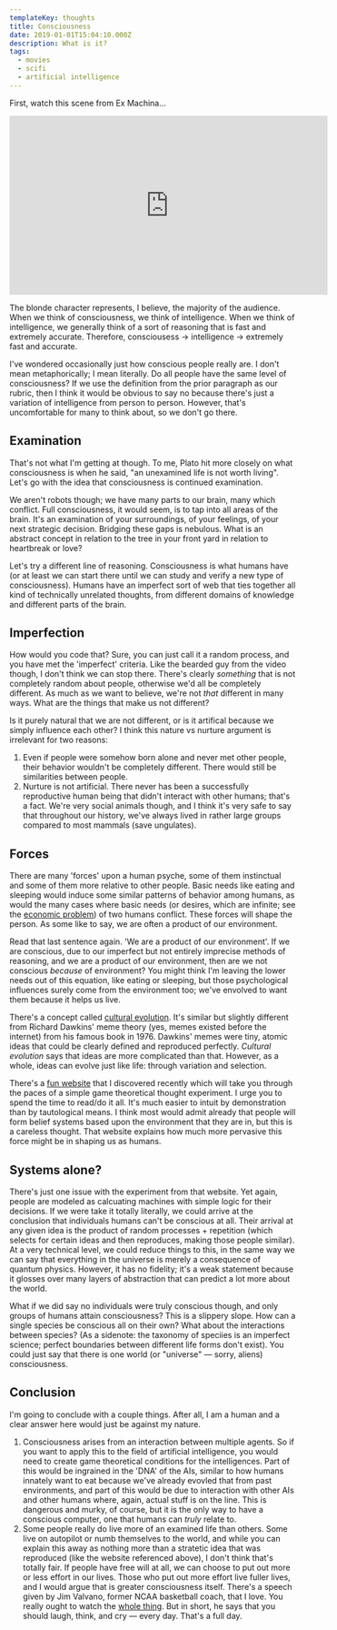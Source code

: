 ```yaml
---
templateKey: thoughts
title: Consciousness
date: 2019-01-01T15:04:10.000Z
description: What is it?
tags:
  - movies
  - scifi
  - artificial intelligence
---
```


First, watch this scene from Ex Machina...

<iframe width="560" height="315" src="https://www.youtube.com/embed/Cfq0lUXexQA" frameborder="0" allow="accelerometer; autoplay; encrypted-media; gyroscope; picture-in-picture" allowfullscreen></iframe>

The blonde character represents, I believe, the majority of the audience. When we think of consciousness, we think of intelligence. When we think of intelligence, we generally think of a sort of reasoning that is fast and extremely accurate. Therefore, consciousess -> intelligence -> extremely fast and accurate.

I've wondered occasionally just how conscious people really are. I don't mean metaphorically; I mean literally. Do all people have the same level of consciousness? If we use the definition from the prior paragraph as our rubric, then I think it would be obvious to say no because there's just a variation of intelligence from person to person. However, that's uncomfortable for many to think about, so we don't go there.

## Examination

That's not what I'm getting at though. To me, Plato hit more closely on what consciousness is when he said, "an unexamined life is not worth living". Let's go with the idea that consciousness is continued examination.

We aren't robots though; we have many parts to our brain, many which conflict. Full consciousness, it would seem, is to tap into all areas of the brain. It's an examination of your surroundings, of your feelings, of your next strategic decision. Bridging these gaps is nebulous. What is an abstract concept in relation to the tree in your front yard in relation to heartbreak or love?

Let's try a different line of reasoning. Consciousness is what humans have (or at least we can start there until we can study and verify a new type of consciousness). Humans have an imperfect sort of web that ties together all kind of technically unrelated thoughts, from different domains of knowledge and different parts of the brain.

## Imperfection

How would you code that? Sure, you can just call it a random process, and you have met the 'imperfect' criteria. Like the bearded guy from the video though, I don't think we can stop there. There's clearly _something_ that is not completely random about people, otherwise we'd all be completely different. As much as we want to believe, we're not _that_ different in many ways. What are the things that make us not different?

Is it purely natural that we are not different, or is it artifical because we simply influence each other? I think this nature vs nurture argument is irrelevant for two reasons:

1. Even if people were somehow born alone and never met other people, their behavior wouldn't be completely different. There would still be similarities between people.
2. Nurture is not artificial. There never has been a successfully reproductive human being that didn't interact with other humans; that's a fact. We're very social animals though, and I think it's very safe to say that throughout our history, we've always lived in rather large groups compared to most mammals (save ungulates).

## Forces

There are many 'forces' upon a human psyche, some of them instinctual and some of them more relative to other people. Basic needs like eating and sleeping would induce some similar patterns of behavior among humans, as would the many cases where basic needs (or desires, which are infinite; see the [economic problem](https://en.wikipedia.org/wiki/Economic_problem)) of two humans conflict. These forces will shape the person. As some like to say, we are often a product of our environment.

Read that last sentence again. 'We are a product of our environment'. If we are conscious, due to our imperfect but not entirely imprecise methods of reasoning, and we are a product of our environment, then are we not conscious _because_ of environment? You might think I'm leaving the lower needs out of this equation, like eating or sleeping, but those psychological influences surely come from the environment too; we've envolved to want them because it helps us live.

There's a concept called [cultural evolution](https://en.wikipedia.org/wiki/Cultural_evolution). It's similar but slightly different from Richard Dawkins' meme theory (yes, memes existed before the internet) from his famous book in 1976. Dawkins' memes were tiny, atomic ideas that could be clearly defined and reproduced perfectly. *Cultural evolution* says that ideas are more complicated than that. However, as a whole, ideas can evolve just like life: through variation and selection.

There's a [fun website](https://ncase.me/trust/) that I discovered recently which will take you through the paces of a simple game theoretical thought experiment. I urge you to spend the time to read/do it all. It's much easier to intuit by demonstration than by tautological means. I think most would admit already that people will form belief systems based upon the environment that they are in, but this is a careless thought. That website explains how much more pervasive this force might be in shaping us as humans.

## Systems alone?

There's just one issue with the experiment from that website. Yet again, people are modeled as calcuating machines with simple logic for their decisions. If we were take it totally literally, we could arrive at the conclusion that individuals humans can't be conscious at all. Their arrival at any given idea is the product of random processes + repetition (which selects for certain ideas and then reproduces, making those people similar). At a very technical level, we could reduce things to this, in the same way we can say that everything in the universe is merely a consequence of quantum physics. However, it has no fidelity; it's a weak statement because it glosses over many layers of abstraction that can predict a lot more about the world.

What if we did say no individuals were truly conscious though, and only groups of humans attain consciousness? This is a slippery slope. How can a single species be conscious all on their own? What about the interactions between species? (As a sidenote: the taxonomy of speciies is an imperfect science; perfect boundaries between different life forms don't exist). You could just say that there is one world (or "universe" — sorry, aliens) consciousness.

## Conclusion

I'm going to conclude with a couple things. After all, I am a human and a clear answer here would just be against my nature.

1. Consciousness arises from an interaction between multiple agents. So if you want to apply this to the field of artificial intelligence, you would need to create game theoretical conditions for the intelligences. Part of this would be ingrained in the 'DNA' of the AIs, similar to how humans innately want to eat because we've already evovled that from past environments, and part of this would be due to interaction with other AIs and other humans where, again, actual stuff is on the line. This is dangerous and murky, of course, but it is the only way to have a conscious computer, one that humans can *truly* relate to.
2. Some people really do live more of an examined life than others. Some live on autopilot or numb themselves to the world, and while you can explain this away as nothing more than a stratetic idea that was reproduced (like the website referenced above), I don't think that's totally fair. If people have free will at all, we can choose to put out more or less effort in our lives. Those who put out more effort live fuller lives, and I would argue that is greater consciousness itself. There's a speech given by Jim Valvano, former NCAA basketball coach, that I love. You really ought to watch the [whole thing](https://www.youtube.com/watch?v=HuoVM9nm42E). But in short, he says that you should laugh, think, and cry — every day. That's a full day.

